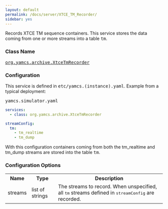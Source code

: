 ```yaml
---
layout: default
permalink: /docs/server/XTCE_TM_Recorder/
sidebar: yes
---
```


Records XTCE TM sequence containers. This service stores the data coming from one or more streams into a table <tt>tm</tt>.

### Class Name
[<tt>org.yamcs.archive.XtceTmRecorder</tt>](https://www.yamcs.org/yamcs/javadoc/org/yamcs/archive/XtceTmRecorder.html)

### Configuration

This service is defined in <tt>etc/yamcs.(instance).yaml</tt>. Example from a typical deployment:

<pre class="r header">yamcs.simulator.yaml</pre>
```yaml
services:
  - class: org.yamcs.archive.XtceTmRecorder

streamConfig:
  tm:
    - tm_realtime
    - tm_dump
```

With this configuration containers coming from both the tm_realtime and tm_dump streams are stored into the table <tt>tm</tt>.

### Configuration Options

<table class="inline">
  <tr>
    <th>Name</th>
    <th>Type</th>
    <th>Description</th>
  </tr>
  <tr>
    <td class="code">streams</td>
    <td class="code">list of strings</td>
    <td>The streams to record. When unspecified, all <tt>tm</tt> streams defined in <tt>streamConfig</tt> are recorded.</td>
  </tr>
</table>
